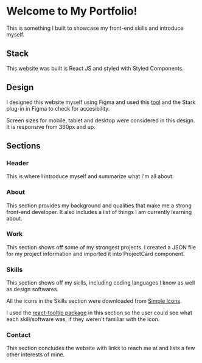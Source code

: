 # Welcome to My Portfolio!

This is something I built to showcase my front-end skills and introduce myself.

## Stack

This website was built is React JS and styled with Styled Components.

## Design

I designed this website myself using Figma and used this [tool](https://toolness.github.io/accessible-color-matrix/?n=white&n=teal&n=black&n=dark%20teal&n=pinkish&n=dark%20pink&v=FBFEF9&v=156E78&v=0A100D&v=0B3B40&v=BE4D79&v=A24267) and the Stark plug-in in Figma to check for accesibility.

Screen sizes for mobile, tablet and desktop were considered in this design. It is responsive from 360px and up.

## Sections

### Header

This is where I introduce myself and summarize what I'm all about.

### About

This section provides my background and qualities that make me a strong front-end developer. It also includes a list of things I am currently learning about.

### Work

This section shows off some of my strongest projects. I created a JSON file for my project information and imported it into ProjectCard component.

### Skills

This section shows off my skills, including coding languages I know as well as design softwares.

All the icons in the Skills section were downloaded from [Simple Icons](https://simpleicons.org/).

I used the [react-tooltip package](https://www.npmjs.com/package/react-tooltip) in this section so the user could see what each skill/software was, if they weren't familiar with the icon.

### Contact

This section concludes the website with links to reach me at and lists a few other interests of mine.
